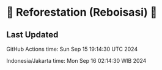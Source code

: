 
# 🌳 Reforestation (Reboisasi) 🌲

## Last Updated

GitHub Actions time: Sun Sep 15 19:14:30 UTC 2024

Indonesia/Jakarta time: Mon Sep 16 02:14:30 WIB 2024
